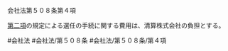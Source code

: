 会社法第５０８条第４項

[第二項](会社法＿＿＿＿第５０８条第２項)の規定による選任の手続に関する費用は、清算株式会社の負担とする。

#会社法
#会社法/第５０８条
#会社法/第５０８条/第４項

